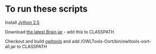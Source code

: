# To run these scripts

Install [Jython 2.5](http://www.jython.org/downloads.html)

Download [the latest Brain jar](https://github.com/loopasam) - add this to CLASSPATH

Checkout and build [owltools](https://code.google.com/p/owltools/) and add /OWLTools-Oort/bin/owltools-oort-all.jar to CLASSPATH

